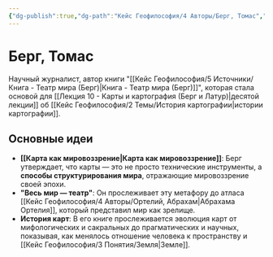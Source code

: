 ```yaml
---
{"dg-publish":true,"dg-path":"Кейс Геофилософия/4 Авторы/Берг, Томас","permalink":"/kejs-geofilosofiya/4-avtory/berg-tomas/","dgShowLocalGraph":true}
---
```


# Берг, Томас

Научный журналист, автор книги "[[Кейс Геофилософия/5 Источники/Книга - Театр мира (Берг)\|Книга - Театр мира (Берг)]]", которая стала основой для [[Лекция 10 - Карты и картография (Берг и Латур)\|десятой лекции]] об [[Кейс Геофилософия/2 Темы/История картографии\|истории картографии]].

## Основные идеи
- **[[Карта как мировоззрение\|Карта как мировоззрение]]**: Берг утверждает, что карты — это не просто технические инструменты, а **способы структурирования мира**, отражающие мировоззрение своей эпохи.
- **"Весь мир — театр"**: Он прослеживает эту метафору до атласа [[Кейс Геофилософия/4 Авторы/Ортелий, Абрахам\|Абрахама Ортелия]], который представил мир как зрелище.
- **История карт**: В его книге прослеживается эволюция карт от мифологических и сакральных до прагматических и научных, показывая, как менялось отношение человека к пространству и [[Кейс Геофилософия/3 Понятия/Земля\|Земле]].